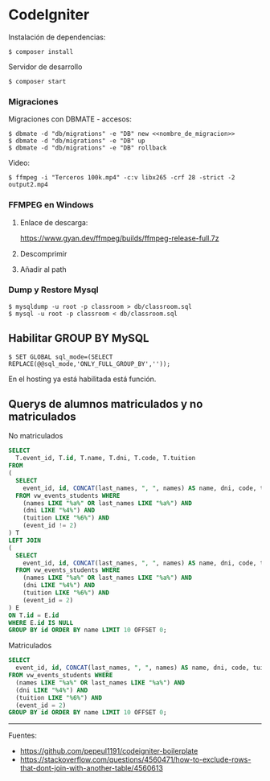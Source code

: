 # CodeIgniter

Instalación de dependencias:

    $ composer install

Servidor de desarrollo

    $ composer start

### Migraciones

Migraciones con DBMATE - accesos:

    $ dbmate -d "db/migrations" -e "DB" new <<nombre_de_migracion>>
    $ dbmate -d "db/migrations" -e "DB" up
    $ dbmate -d "db/migrations" -e "DB" rollback

Video: 

    $ ffmpeg -i "Terceros 100k.mp4" -c:v libx265 -crf 28 -strict -2 output2.mp4

### FFMPEG en Windows

1. Enlace de descarga:

    https://www.gyan.dev/ffmpeg/builds/ffmpeg-release-full.7z

2. Descomprimir

3. Añadir al path

### Dump y Restore Mysql

    $ mysqldump -u root -p classroom > db/classroom.sql
    $ mysql -u root -p classroom < db/classroom.sql

## Habilitar GROUP BY MySQL

    $ SET GLOBAL sql_mode=(SELECT REPLACE(@@sql_mode,'ONLY_FULL_GROUP_BY',''));

En el hosting ya está habilitada está función.

## Querys de alumnos matriculados y no matriculados

No matriculados

```SQL
SELECT 
  T.event_id, T.id, T.name, T.dni, T.code, T.tuition 
FROM 
(
  SELECT 
    event_id, id, CONCAT(last_names, ", ", names) AS name, dni, code, tuition 
  FROM vw_events_students WHERE 
    (names LIKE "%a%" OR last_names LIKE "%a%") AND 
    (dni LIKE "%4%") AND 
    (tuition LIKE "%6%") AND 
    (event_id != 2)
) T
LEFT JOIN 
(
  SELECT 
    event_id, id, CONCAT(last_names, ", ", names) AS name, dni, code, tuition 
  FROM vw_events_students WHERE 
    (names LIKE "%a%" OR last_names LIKE "%a%") AND 
    (dni LIKE "%4%") AND 
    (tuition LIKE "%6%") AND 
    (event_id = 2)
) E
ON T.id = E.id  
WHERE E.id IS NULL
GROUP BY id ORDER BY name LIMIT 10 OFFSET 0;
```

Matriculados

```SQL
SELECT 
  event_id, id, CONCAT(last_names, ", ", names) AS name, dni, code, tuition 
FROM vw_events_students WHERE 
  (names LIKE "%a%" OR last_names LIKE "%a%") AND 
  (dni LIKE "%4%") AND 
  (tuition LIKE "%6%") AND 
  (event_id = 2) 
GROUP BY id ORDER BY name LIMIT 10 OFFSET 0;
```

---

Fuentes:

+ https://github.com/pepeul1191/codeigniter-boilerplate
+ https://stackoverflow.com/questions/4560471/how-to-exclude-rows-that-dont-join-with-another-table/4560613